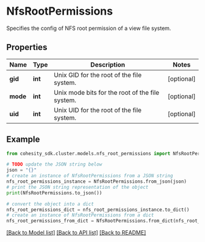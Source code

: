 # NfsRootPermissions

Specifies the config of NFS root permission of a view file system.

## Properties

Name | Type | Description | Notes
------------ | ------------- | ------------- | -------------
**gid** | **int** | Unix GID for the root of the file system. | [optional] 
**mode** | **int** | Unix mode bits for the root of the file system. | [optional] 
**uid** | **int** | Unix UID for the root of the file system. | [optional] 

## Example

```python
from cohesity_sdk.cluster.models.nfs_root_permissions import NfsRootPermissions

# TODO update the JSON string below
json = "{}"
# create an instance of NfsRootPermissions from a JSON string
nfs_root_permissions_instance = NfsRootPermissions.from_json(json)
# print the JSON string representation of the object
print(NfsRootPermissions.to_json())

# convert the object into a dict
nfs_root_permissions_dict = nfs_root_permissions_instance.to_dict()
# create an instance of NfsRootPermissions from a dict
nfs_root_permissions_from_dict = NfsRootPermissions.from_dict(nfs_root_permissions_dict)
```
[[Back to Model list]](../README.md#documentation-for-models) [[Back to API list]](../README.md#documentation-for-api-endpoints) [[Back to README]](../README.md)


